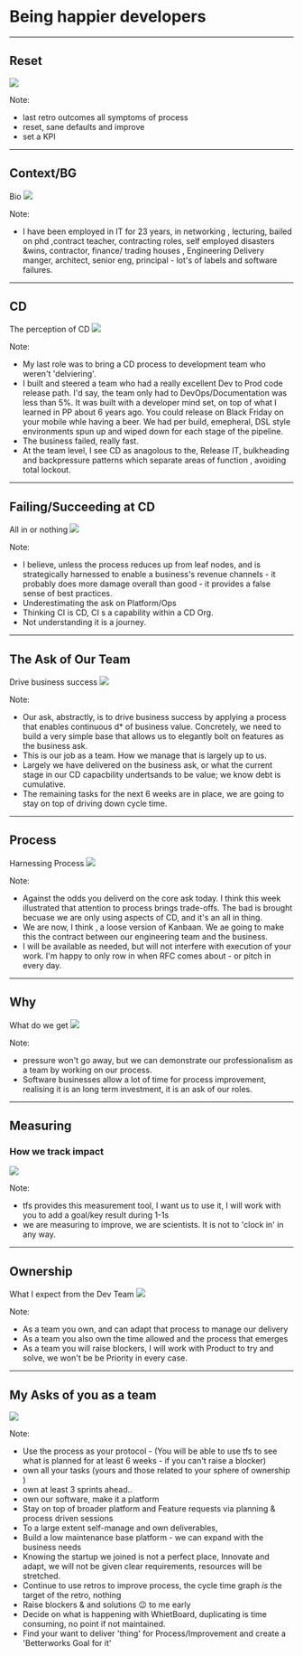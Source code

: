 # Being happier developers

---

## Reset

![](assets/img/reset.png)


Note: 
- last retro outcomes all symptoms of process
- reset, sane defaults and improve
- set a KPI

---

## Context/BG
Bio
![](assets/img/history.jpg)

Note:
- I have been employed in IT for 23 years, in networking , lecturing, bailed on phd ,contract teacher, contracting roles, self employed disasters &wins, contractor, finance/
trading houses ,  Engineering Delivery manger, architect, senior eng, principal - lot's of labels and software failures.

---

## CD
The perception of CD
![](assets/img/train.jpg)

Note: 
- My last role was to bring a CD process to development team who weren't 'delviering'.
- I built and steered a team who had a really excellent Dev to Prod code release path.  I'd say, the team only had to DevOps/Documentation was less than 5%.  It was built with a developer mind set, on top of what I learned in PP about 6 years ago. You could release on Black Friday on your mobile whle having a beer.  We had per build, emepheral, DSL style environments spun up and wiped down for each stage of the pipeline.
- The business failed, really fast.
- At the team level,  I see CD as anagolous to the, Release IT,  bulkheading and backpressure patterns which separate areas of function , avoiding total lockout. 


---

## Failing/Succeeding at CD
All in or nothing
![](assets/img/crash.jpg)

Note: 
- I believe, unless the process reduces up from leaf nodes, and is strategically harnessed to enable a business's revenue channels - it probably does more damage overall than good - it provides a false sense of best practices. 
- Underestimating the ask on Platform/Ops
- Thinking CI is CD, CI s a capability within a CD Org.
- Not understanding it is a journey.

---

## The Ask of Our Team
Drive business success 
![](assets/img/ask.jpg)

Note: 
- Our ask,  abstractly,  is to drive business success by applying a process that enables continuous d* of business value.  Concretely, we need to build a very simple base that allows us to elegantly bolt on features as the business ask.
- This is our job as a team.  How we manage that is largely up to us.
- Largely we have delivered on the business ask, or what the current stage in our CD capacbility undertsands to be value;  we know debt is cumulative. 
- The remaining tasks for the next 6 weeks are in place, we are going to stay on top of driving down cycle time.


---

## Process
Harnessing Process
![](assets/img/train.jpg)

Note: 
- Against the odds you deliverd on the core ask today.  I think this week illustrated that  attention to process brings trade-offs.  The bad is brought becuase we are only using aspects of CD, and it's an all in thing.
- We are now, I think , a loose version of Kanbaan.  We ae going to make this the contract between our engineering team and the business. 
- I will be available as needed, but will not interfere with execution of your work.  I'm happy to only row in when RFC comes about - or pitch in every day.  



---

## Why
What do we get
![](assets/img/why.jpg)

Note: 
- pressure won't go away,  but we can demonstrate our professionalism as a team by working on our process.
- Software businesses allow a lot of time for process improvement, realising it is an long term investment, it is an ask of our roles. 


---

## Measuring
### How we track impact
![](assets/img/measure.jpg)

Note: 
 - tfs provides this measurement tool, I want us to use it,  I will work with you to add a goal/key result during 1-1s 
- we are measuring to improve, we are scientists. It is not to 'clock in' in any way.


---

## Ownership
What I expect from the Dev Team
![](assets/img/ownership.jpg)

Note: 
- As a team you own, and can adapt that  process to manage our delivery
- As a team you also own the time allowed and the process that emerges
- As a team you will raise blockers, I will work with Product to try and solve, we won't  be be Priority in every case. 



---

## My Asks of you as a team

![](assets/img/teamask.png)

Note: 

- Use the process as your protocol - (You will be able to use tfs to see what is planned for at least 6 weeks - if you can't raise a blocker)
- own all your tasks (yours and those related to your sphere of ownership )
- own at least 3 sprints ahead..
- own our software, make it a platform
- Stay on top of broader platform and Feature requests via planning & process driven sessions
- To a large extent self-manage and own deliverables, 
- Build a low maintenance base platform -  we can expand with the business needs
- Knowing the startup we joined is not a perfect place, Innovate and adapt, we will not be given clear requirements, resources will be stretched.
- Continue to use retros to improve process, the cycle time graph *is* the target of the retro, nothing
- Raise blockers & and solutions :wink: to me early
- Decide on what is happening with WhietBoard, duplicating is time consuming, no point if not maintained.
- Find your want to deliver 'thing' for Process/Improvement and create a 'Betterworks Goal for it'




